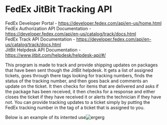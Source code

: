 # FedEx JitBit Tracking API
FedEx Developer Portal - https://developer.fedex.com/api/en-us/home.html  
FedEx Authorization API Documentation - https://developer.fedex.com/api/en-us/catalog/track/docs.html  
FedEx Track API Documentation - https://developer.fedex.com/api/en-us/catalog/track/docs.html  
JitBit Helpdesk API Documentation - https://www.jitbit.com/helpdesk/helpdesk-api/#/  

This program is made to track and provide shipping updates on packages that have been sent though the JitBit helpdesk. It gets a list of assigned tickets, goes through there tags looking for tracking numbers, finds the status of the tracking number, and then goes back and comments an update on the ticket. It then checks for items that are delivered and asks if the package has been received, it then checks for a response and either closes the ticket if they have received it or alerts the technician if they have not. You can provide tracking updates to a ticket simply by putting the FedEx tracking number in the tag of a ticket that is assigned to you.

Below is an example of its intented use![ergerg](https://user-images.githubusercontent.com/84042739/176241633-90c03885-facb-41f0-981f-4a288d7f4761.PNG)
